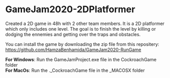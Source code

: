 # GameJam2020-2DPlatformer
Created a 2D game in 48h with 2 other team members. It is a 2D platformer which only includes one level. The goal is to finish the level by killing or dodging the ennemies and getting over the traps and obstacles.

You can install the game by downloading the zip file from this repositery: https://github.com/HamzaBenhamida/GameJam2020-RunGame
  
**For Windows**: Run the GameJamProject.exe file in the CockroachGame folder  
**For MacOs**: Run the ._CockroachGame file in the _MACOSX folder  

